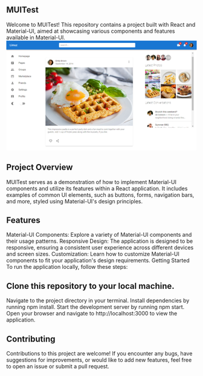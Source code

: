 ## MUITest
Welcome to MUITest! This repository contains a project built with React and Material-UI, aimed at showcasing various components and features available in Material-UI.
![Image 1](public/img/mui1.png)


## Project Overview
MUITest serves as a demonstration of how to implement Material-UI components and utilize its features within a React application. It includes examples of common UI elements, such as buttons, forms, navigation bars, and more, styled using Material-UI's design principles.

## Features
Material-UI Components: Explore a variety of Material-UI components and their usage patterns.
Responsive Design: The application is designed to be responsive, ensuring a consistent user experience across different devices and screen sizes.
Customization: Learn how to customize Material-UI components to fit your application's design requirements.
Getting Started
To run the application locally, follow these steps:

## Clone this repository to your local machine.
Navigate to the project directory in your terminal.
Install dependencies by running npm install.
Start the development server by running npm start.
Open your browser and navigate to http://localhost:3000 to view the application.
## Contributing
Contributions to this project are welcome! If you encounter any bugs, have suggestions for improvements, or would like to add new features, feel free to open an issue or submit a pull request.

